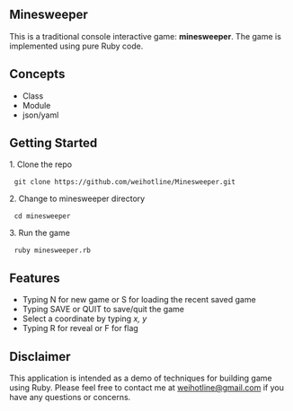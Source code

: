 ## Minesweeper
This is a traditional console interactive game: **minesweeper**. The game is implemented using pure Ruby code. 

## Concepts
* Class
* Module
* json/yaml

## Getting Started
<p>
1. Clone the repo
<pre> <code>git clone https://github.com/weihotline/Minesweeper.git
</code></pre>
2. Change to minesweeper directory
<pre> <code>cd minesweeper
</code></pre>
3. Run the game
<pre> <code>ruby minesweeper.rb
</code></pre>
</p>

## Features
* Typing N for new game or S for loading the recent saved game
* Typing SAVE or QUIT to save/quit the game
* Select a coordinate by typing *x, y*
* Typing R for reveal or F for flag

## Disclaimer
This application is intended as a demo of techniques for building game using Ruby. Please feel free to contact me at <weihotline@gmail.com> if you have any questions or concerns.
